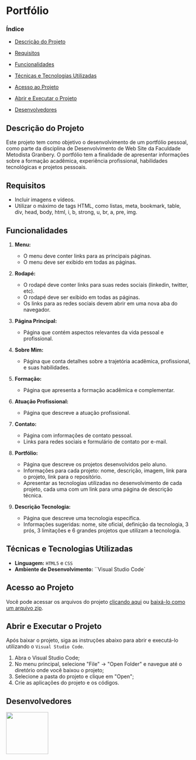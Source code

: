 # Portfólio

### Índice

- [Descrição do Projeto](#descrição-do-projeto)

- [Requisitos](#requisitos)

- [Funcionalidades](#funcionalidades)

- [Técnicas e Tecnologias Utilizadas](#técnicas-e-tecnologias-utilizadas)

- [Acesso ao Projeto](#acesso-ao-projeto)

- [Abrir e Executar o Projeto](#abrir-e-executar-o-projeto)

- [Desenvolvedores](#desenvolvedores)

## Descrição do Projeto

Este projeto tem como objetivo o desenvolvimento de um portfólio pessoal, como parte da disciplina de Desenvolvimento de Web Site da Faculdade Metodista Granbery. O portfólio tem a finalidade de apresentar informações sobre a formação acadêmica, experiência profissional, habilidades tecnológicas e projetos pessoais.

## Requisitos

- Incluir imagens e vídeos.
- Utilizar o máximo de tags HTML, como listas, meta, bookmark, table, div, head, body, html, i, b, strong, u, br, a, pre, img.

## Funcionalidades

1. **Menu:**
   - O menu deve conter links para as principais páginas.
   - O menu deve ser exibido em todas as páginas.

2. **Rodapé:**
   - O rodapé deve conter links para suas redes sociais (linkedin, twitter, etc).
   - O rodapé deve ser exibido em todas as páginas.
   - Os links para as redes sociais devem abrir em uma nova aba do navegador.

3. **Página Principal:**
   - Página que contém aspectos relevantes da vida pessoal e profissional.

4. **Sobre Mim:**
   - Página que conta detalhes sobre a trajetória acadêmica, profissional, e suas habilidades.

5. **Formação:**
   - Página que apresenta a formação acadêmica e complementar.

6. **Atuação Profissional:**
   - Página que descreve a atuação profissional.

7. **Contato:**
   - Página com informações de contato pessoal.
   - Links para redes sociais e formulário de contato por e-mail.

8. **Portfólio:**
   - Página que descreve os projetos desenvolvidos pelo aluno.
   - Informações para cada projeto: nome, descrição, imagem, link para o projeto, link para o repositório.
   - Apresentar as tecnologias utilizadas no desenvolvimento de cada projeto, cada uma com um link para uma página de descrição técnica.

9. **Descrição Tecnologia:**
   - Página que descreve uma tecnologia específica.
   - Informações sugeridas: nome, site oficial, definição da tecnologia, 3 prós, 3 limitações e 6 grandes projetos que utilizam a tecnologia.

## Técnicas e Tecnologias Utilizadas

- **Linguagem:** ``HTML5`` e ``CSS``
- **Ambiente de Desenvolvimento:** ``Visual Studio Code`

## Acesso ao Projeto

Você pode acessar os arquivos do projeto [clicando aqui](https://github.com/asergioscosta/portfolio) ou [baixá-lo como um arquivo zip](https://github.com/asergioscosta/portfolio/archive/refs/heads/main.zip).

## Abrir e Executar o Projeto

Após baixar o projeto, siga as instruções abaixo para abrir e executá-lo utilizando o `Visual Studio Code`.

1. Abra o Visual Studio Code;
2. No menu principal, selecione "File" -> "Open Folder" e navegue até o diretório onde você baixou o projeto;
3. Selecione a pasta do projeto e clique em "Open";
4. Crie as aplicações do projeto e os códigos.

## Desenvolvedores

[<img loading="lazy" src="https://avatars.githubusercontent.com/u/102989796?v=4" width=115>](https://github.com/asergioscosta)